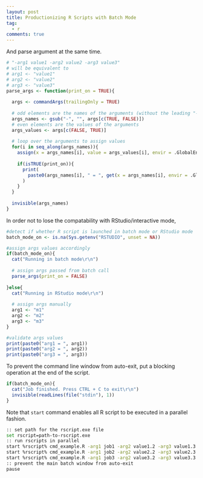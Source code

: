 ```yaml
---
layout: post
title: Productionizing R Scripts with Batch Mode
tag:
  - r
comments: true
---
```


And parse argument at the same time.

```r
# "-arg1 value1 -arg2 value2 -arg3 value3"
# will be equivalent to
# arg1 <- "value1"
# arg2 <- "value2"
# arg3 <- "value3"
parse_args <- function(print_on = TRUE){
  
  args <- commandArgs(trailingOnly = TRUE)
  
  # odd elements are the names of the arguments (without the leading "-")
  args_names <- gsub("-", "", args[c(TRUE, FALSE)])
  # even elements are the values of the arguments
  args_values <- args[c(FALSE, TRUE)]
  
  # loop over the arguments to assign values
  for(i in seq_along(args_names)){
    assign(x = args_names[i], value = args_values[i], envir = .GlobalEnv)
    
    if(isTRUE(print_on)){
      print(
        paste0(args_names[i], " = ", get(x = args_names[i], envir = .GlobalEnv))
      )
    }
  }
  
  invisible(args_names)
}
```

In order not to lose the compatability with RStudio/interactive mode,
```r
#detect if whether R script is launched in batch mode or RStudio mode
batch_mode_on <- is.na(Sys.getenv("RSTUDIO", unset = NA))

#assign args values accordingly
if(batch_mode_on){
  cat("Running in batch mode\r\n")
  
  # assign args passed from batch call
  parse_args(print_on = FALSE)  
  
}else{
  cat("Running in RStudio mode\r\n")
  
  # assign args manually
  arg1 <- "m1"
  arg2 <- "m2"
  arg3 <- "m3"
}

#validate args values
print(paste0("arg1 = ", arg1))
print(paste0("arg2 = ", arg2))
print(paste0("arg3 = ", arg3))
```

To prevent the command line window from auto-exit, put a blocking operation at the end of the script.
```r
if(batch_mode_on){
  cat("Job finished. Press CTRL + C to exit\r\n")
  invisible(readLines(file("stdin"), 1))
}
```

Note that `start` command enables all R script to be executed in a parallel fashion.
```bash
:: set path for the rscript.exe file
set rscript=path-to-rscript.exe
:: run rscripts in parallel
start %rscript% cmd_example.R -arg1 job1 -arg2 value1.2 -arg3 value1.3
start %rscript% cmd_example.R -arg1 job2 -arg2 value2.2 -arg3 value2.3
start %rscript% cmd_example.R -arg1 job3 -arg2 value3.2 -arg3 value3.3
:: prevent the main batch window from auto-exit
pause
```
